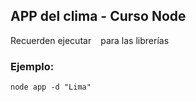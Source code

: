## APP del clima - Curso Node

Recuerden ejecutar ``` ``` para las librerías

### Ejemplo:
```
node app -d "Lima"
```
